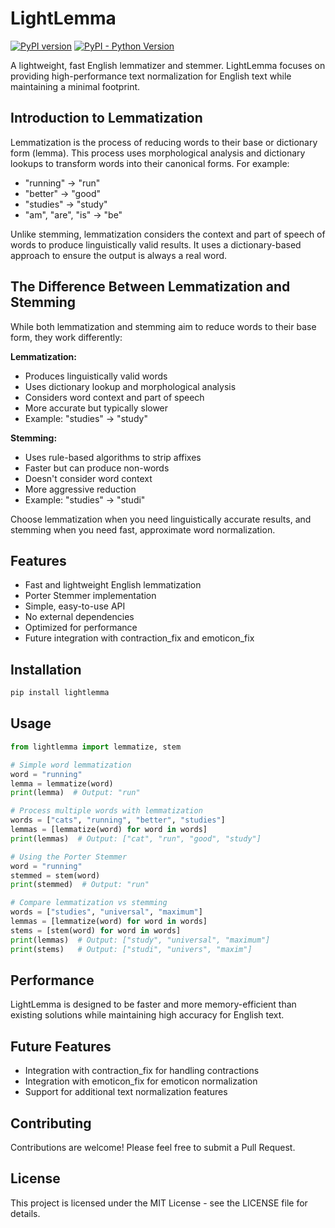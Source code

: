 # LightLemma

[![PyPI version](https://img.shields.io/pypi/v/lightlemma.svg)](https://pypi.org/project/lightlemma/)
[![PyPI - Python Version](https://img.shields.io/pypi/pyversions/lightlemma.svg)](https://pypi.org/project/lightlemma/)

A lightweight, fast English lemmatizer and stemmer. LightLemma focuses on providing high-performance text normalization for English text while maintaining a minimal footprint.

## Introduction to Lemmatization

Lemmatization is the process of reducing words to their base or dictionary form (lemma). This process uses morphological analysis and dictionary lookups to transform words into their canonical forms. For example:
- "running" → "run"
- "better" → "good"
- "studies" → "study"
- "am", "are", "is" → "be"

Unlike stemming, lemmatization considers the context and part of speech of words to produce linguistically valid results. It uses a dictionary-based approach to ensure the output is always a real word.

## The Difference Between Lemmatization and Stemming

While both lemmatization and stemming aim to reduce words to their base form, they work differently:

**Lemmatization:**
- Produces linguistically valid words
- Uses dictionary lookup and morphological analysis
- Considers word context and part of speech
- More accurate but typically slower
- Example: "studies" → "study"

**Stemming:**
- Uses rule-based algorithms to strip affixes
- Faster but can produce non-words
- Doesn't consider word context
- More aggressive reduction
- Example: "studies" → "studi"

Choose lemmatization when you need linguistically accurate results, and stemming when you need fast, approximate word normalization.

## Features

- Fast and lightweight English lemmatization
- Porter Stemmer implementation
- Simple, easy-to-use API
- No external dependencies
- Optimized for performance
- Future integration with contraction_fix and emoticon_fix

## Installation

```bash
pip install lightlemma
```

## Usage

```python
from lightlemma import lemmatize, stem

# Simple word lemmatization
word = "running"
lemma = lemmatize(word)
print(lemma)  # Output: "run"

# Process multiple words with lemmatization
words = ["cats", "running", "better", "studies"]
lemmas = [lemmatize(word) for word in words]
print(lemmas)  # Output: ["cat", "run", "good", "study"]

# Using the Porter Stemmer
word = "running"
stemmed = stem(word)
print(stemmed)  # Output: "run"

# Compare lemmatization vs stemming
words = ["studies", "universal", "maximum"]
lemmas = [lemmatize(word) for word in words]
stems = [stem(word) for word in words]
print(lemmas)  # Output: ["study", "universal", "maximum"]
print(stems)   # Output: ["studi", "univers", "maxim"]
```

## Performance

LightLemma is designed to be faster and more memory-efficient than existing solutions while maintaining high accuracy for English text.

## Future Features

- Integration with contraction_fix for handling contractions
- Integration with emoticon_fix for emoticon normalization
- Support for additional text normalization features

## Contributing

Contributions are welcome! Please feel free to submit a Pull Request.

## License

This project is licensed under the MIT License - see the LICENSE file for details. 
